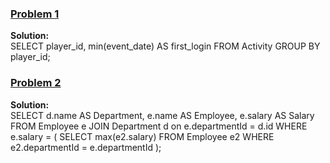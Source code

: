 ### [Problem 1](https://leetcode.com/problems/game-play-analysis-i/description/)
**Solution:** </br>
SELECT player_id, min(event_date) AS first_login FROM Activity GROUP BY player_id;
</br>
### [Problem 2](https://leetcode.com/problems/department-highest-salary/description/)
**Solution:** </br>
SELECT d.name AS Department, e.name AS Employee, e.salary AS Salary FROM Employee e JOIN Department d on e.departmentId = d.id WHERE e.salary = 
(
    SELECT max(e2.salary) FROM Employee e2 WHERE e2.departmentId = e.departmentId
);
</br>
